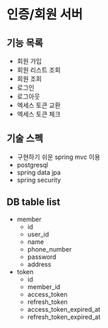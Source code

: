 # 인증/회원 서버

## 기능 목록
* 회원 가입
* 회원 리스트 조회
* 회원 조회
* 로그인
* 로그아웃
* 엑세스 토큰 교환
* 엑세스 토큰 체크

## 기술 스펙
* 구현하기 쉬운 spring mvc 이용
* postgresql
* spring data jpa
* spring security

## DB table list
* member
  * id
  * user_id
  * name
  * phone_number
  * password
  * address
* token
  * id
  * member_id
  * access_token
  * refresh_token
  * access_token_expired_at
  * refresh_token_expired_at